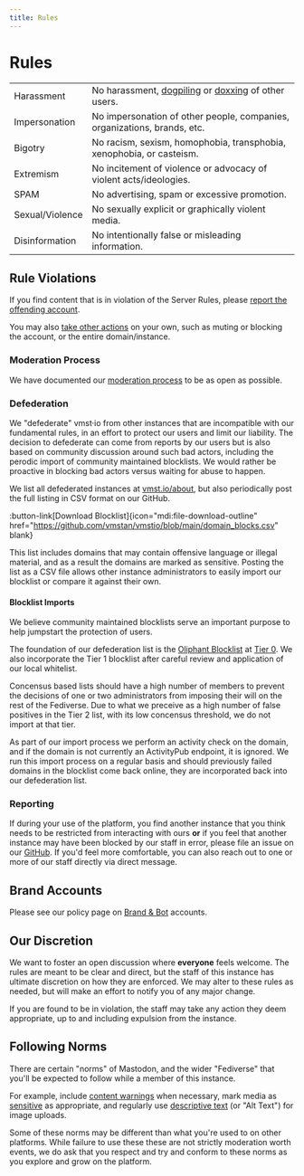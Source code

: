 ```yaml
---
title: Rules
---
```


# Rules

|                 |                                                                          |
|-----------------|--------------------------------------------------------------------------|
| Harassment      | No harassment, [dogpiling](https://en.wikipedia.org/wiki/Dogpiling_(Internet)) or [doxxing](https://en.wikipedia.org/wiki/Doxing) of other users. |
| Impersonation   | No impersonation of other people, companies, organizations, brands, etc. |
| Bigotry         | No racism, sexism, homophobia, transphobia, xenophobia, or casteism.     |
| Extremism       | No incitement of violence or advocacy of violent acts/ideologies.        |
| SPAM            | No advertising, spam or excessive promotion.                             |
| Sexual/Violence | No sexually explicit or graphically violent media.                       |
| Disinformation  | No intentionally false or misleading information.                        |

## Rule Violations

If you find content that is in violation of the Server Rules, please [report the offending account](https://docs.joinmastodon.org/user/moderating/#report).

You may also [take other actions](https://docs.joinmastodon.org/user/moderating/) on your own, such as muting or blocking the account, or the entire domain/instance.

### Moderation Process

We have documented our [moderation process](/rules/process) to be as open as possible.

### Defederation

We "defederate" vmst·io from other instances that are incompatible with our fundamental rules, in an effort to protect our users and limit our liability.
The decision to defederate can come from reports by our users but is also based on community discussion around such bad actors, including the perodic import of community maintained blocklists.
We would rather be proactive in blocking bad actors versus waiting for abuse to happen.

We list all defederated instances at [vmst.io/about](https://vmst.io/about), but also periodically post the full listing in CSV format on our GitHub.

:button-link[Download Blocklist]{icon="mdi:file-download-outline" href="https://github.com/vmstan/vmstio/blob/main/domain_blocks.csv" blank}

This list includes domains that may contain offensive language or illegal material, and as a result the domains are marked as sensitive.
Posting the list as a CSV file allows other instance administrators to easily import our blocklist or compare it against their own.

#### Blocklist Imports

We believe community maintained blocklists serve an important purpose to help jumpstart the protection of users.

The foundation of our defederation list is the [Oliphant Blocklist](https://codeberg.org/oliphant/blocklists) at [Tier 0](https://codeberg.org/oliphant/blocklists/src/branch/main/blocklists/_unified_tier0_blocklist.csv).
We also incorporate the Tier 1 blocklist after careful review and application of our local whitelist.

Concensus based lists should have a high number of members to prevent the decisions of one or two administrators from imposing their will on the rest of the Fediverse.
Due to what we preceive as a high number of false positives in the Tier 2 list, with its low concensus threshold, we do not import at that tier.

As part of our import process we perform an activity check on the domain, and if the domain is not currently an ActivityPub endpoint, it is ignored.
We run this import process on a regular basis and should previously failed domains in the blocklist come back online, they are incorporated back into our defederation list.

### Reporting

If during your use of the platform, you find another instance that you think needs to be restricted from interacting with ours **or** if you feel that another instance may have been blocked by our staff in error, please file an issue on our [GitHub](https://github.com/vmstan/mastodon/issues/new/choose).
If you'd feel more comfortable, you can also reach out to one or more of our staff directly via direct message.

## Brand Accounts

Please see our policy page on [Brand & Bot](/rules/brands) accounts.

## Our Discretion

We want to foster an open discussion where **everyone** feels welcome.
The rules are meant to be clear and direct, but the staff of this instance has ultimate discretion on how they are enforced.
We may alter to these rules as needed, but will make an effort to notify you of any major change.

If you are found to be in violation, the staff may take any action they deem appropriate, up to and including expulsion from the instance.

## Following Norms

There are certain "norms" of Mastodon, and the wider "Fediverse" that you'll be expected to follow while a member of this instance.

For example, include [content warnings](https://docs.joinmastodon.org/user/posting/#cw) when necessary, mark media as [sensitive](https://docs.joinmastodon.org/user/posting/#cw) as appropriate, and regularly use [descriptive text](https://docs.joinmastodon.org/user/posting/#edit) (or "Alt Text") for image uploads.

Some of these norms may be different than what you're used to on other platforms.
While failure to use these these are not strictly moderation worth events, we do ask that you respect and try and conform to these norms as you explore and grow on the platform.

